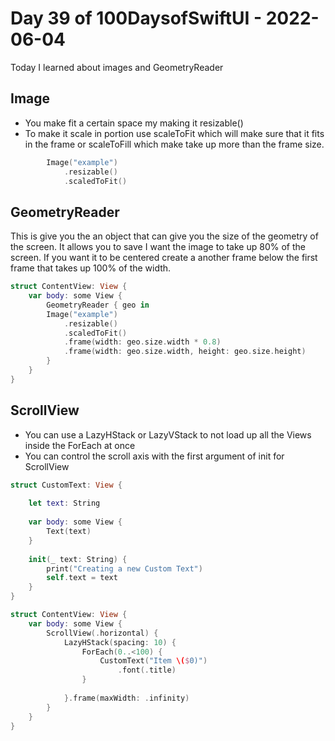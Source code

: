 # Day 39 of 100DaysofSwiftUI - 2022-06-04

Today I learned about images and GeometryReader


## Image

- You make fit a certain space my making it resizable()
- To make it scale in portion use scaleToFit which will make sure that it fits in the frame or scaleToFill which make take up more than the frame size.

```swift
        Image("example")
            .resizable()
            .scaledToFit()

```

## GeometryReader

This is give you the an object that can give you the size of the geometry of the screen.  It allows you to save I want the image to take up 80% of the screen.  If you want it to be centered create a another frame below the first frame that takes up 100% of the width.

```swift
struct ContentView: View {
    var body: some View {
        GeometryReader { geo in
        Image("example")
            .resizable()
            .scaledToFit()
            .frame(width: geo.size.width * 0.8)
            .frame(width: geo.size.width, height: geo.size.height)
        }
    }
}
```

## ScrollView

- You can use a LazyHStack or LazyVStack to not load up all the Views inside the ForEach at once
- You can control the scroll axis with the first argument of init for ScrollView

```swift
struct CustomText: View {
    
    let text: String
    
    var body: some View {
        Text(text)
    }
    
    init(_ text: String) {
        print("Creating a new Custom Text")
        self.text = text
    }
}

struct ContentView: View {
    var body: some View {
        ScrollView(.horizontal) {
            LazyHStack(spacing: 10) {
                ForEach(0..<100) {
                    CustomText("Item \($0)")
                        .font(.title)
                }
                
            }.frame(maxWidth: .infinity)
        }
    }
}
```
